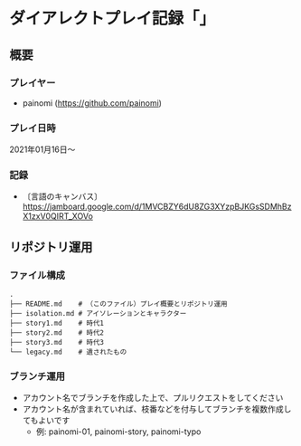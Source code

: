 # ダイアレクトプレイ記録「」

## 概要

### プレイヤー

* painomi (https://github.com/painomi)


### プレイ日時

2021年01月16日〜

### 記録

* 〔言語のキャンバス〕 https://jamboard.google.com/d/1MVCBZY6dU8ZG3XYzpBJKGsSDMhBzX1zxV0QIRT_XOVo


## リポジトリ運用

### ファイル構成

```
.
├── README.md    # （このファイル）プレイ概要とリポジトリ運用
├── isolation.md # アイソレーションとキャラクター
├── story1.md    # 時代1
├── story2.md    # 時代2
├── story3.md    # 時代3
└── legacy.md    # 遺されたもの
```

### ブランチ運用


* アカウント名でブランチを作成した上で、プルリクエストをしてください
* アカウント名が含まれていれば、枝番などを付与してブランチを複数作成してもよいです
  * 例: painomi-01, painomi-story, painomi-typo

